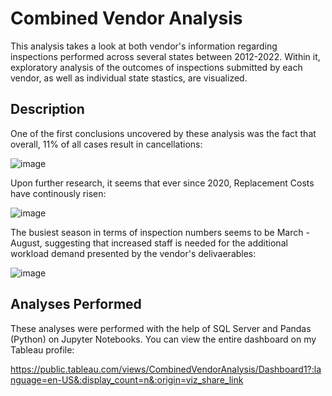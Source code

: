 # Combined Vendor Analysis
This analysis takes a look at both vendor's information regarding inspections performed across several states between 2012-2022. Within it, exploratory analysis of the outcomes of inspections submitted by each vendor, 
as well as individual state stastics, are visualized.

## Description
One of the first conclusions uncovered by these analysis was the fact that overall, 11% of all cases result in cancellations:

![image](https://github.com/Hschaper01/Vendor-Analysis/assets/120733129/475b6382-1a3c-40f0-a83f-cc721ac88877)


Upon further research, it seems that ever since 2020, Replacement Costs have continously risen:

![image](https://github.com/Hschaper01/Vendor-Analysis/assets/120733129/5ac649fc-0faa-4264-9cfc-2346f16c3d6f)


The busiest season in terms of inspection numbers seems to be March - August, suggesting that increased staff is needed for the additional workload demand presented by the vendor's delivaerables:

![image](https://github.com/Hschaper01/Vendor-Analysis/assets/120733129/3711c213-db83-493a-945e-d9b3fc580dde)

## Analyses Performed
These analyses were performed with the help of SQL Server and Pandas (Python) on Jupyter Notebooks. You can view the entire dashboard on my Tableau profile:

https://public.tableau.com/views/CombinedVendorAnalysis/Dashboard1?:language=en-US&:display_count=n&:origin=viz_share_link
